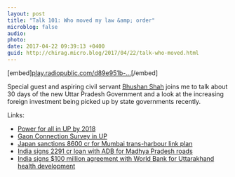 ```yaml
---
layout: post
title: "Talk 101: Who moved my law &amp; order"
microblog: false
audio: 
photo: 
date: 2017-04-22 09:39:13 +0400
guid: http://chirag.micro.blog/2017/04/22/talk-who-moved.html
---
```

[embed][play.radiopublic.com/d89e951b-...](https://play.radiopublic.com/d89e951b-0eab-4f51-8792-2f51c5c8f2e5/ep/s1!dd7ca3cf91d1a7758aa76a4f99c850a9f6820835)[/embed]
<p>Special guest and aspiring civil servant <a href="https://twitter.com/bhs7rocks" target="_blank">Bhushan Shah</a> joins me to talk about 30 days of the new Uttar Pradesh Government and a look at the increasing foreign investment being picked up by state governments recently.</p>
<p>Links:</p>
<ul>
<li><a href="https://ekdrishti.in/free-electricity-connections-to-bpl-focus-on-energy-efficiency-and-power-for-all-in-uttar-e9af7d7947c?source=---------0" target="_blank">Power for all in UP by 2018</a></li>
<li><a href="http://indiatoday.intoday.in/story/up-cms-decision-to-set-up-anti-romeo-squads-popular-survey/1/930287.html" target="_blank">Gaon Connection Survey in UP</a></li>
<li><a href="http://timesofindia.indiatimes.com/business/india-business/japan-sanctions-rs-8600cr-for-mumbai-trans-harbour-link-plan/articleshow/57946319.cms" target="_blank">Japan sanctions 8600 cr for Mumbai trans-harbour link plan</a></li>
<li><a href="https://ekdrishti.in/india-signs-2291-crore-loan-with-adb-for-madhya-pradesh-roads-4b705c5dc392" target="_blank">India signs 2291 cr loan with ADB for Madhya Pradesh roads</a></li>
<li><a href="https://ekdrishti.in/india-signs-100-million-agreement-with-world-bank-for-uttarakhand-health-development-ca3ef3b13200" target="_blank">India signs $100 million agreement with World Bank for Uttarakhand health development</a></li>
</ul>
